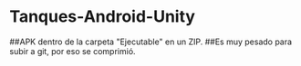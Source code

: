 # Tanques-Android-Unity

##APK dentro de la carpeta "Ejecutable" en un ZIP.
##Es muy pesado para subir a git, por eso se comprimió.
